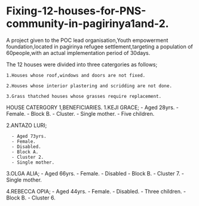 # Fixing-12-houses-for-PNS-community-in-pagirinya1and-2.
A project given to the POC lead organisation,Youth empowerment foundation,located in pagirinya refugee settlement,targeting a population of 60people,with an actual implementation period of 30days.

The 12 houses were divided into three catergories as follows;
   
     
    1.Houses whose roof,windows and doors are not fixed.
   
    2.Houses whose interior plastering and scridding are not done.
    
    3.Grass thatched houses whose grasses require replacement.

HOUSE CATERGORY 1,BENEFICIARIES.
 1.KEJI GRACE;
     - Aged 28yrs.
     - Female.
     - Block B.
     - Cluster.
     - Single mother.
     - Five children.
    
 2.ANTAZO LURI;

      - Aged 73yrs.
      - Female.
      - Disabled.
      - Block A.
      - Cluster 2.
      - Single mother.

 3.OLGA ALIA;
       - Aged 66yrs.
       - Female.
       - Disabled
       - Block B.
       - Cluster 7.
       - Single mother.
 
 4.REBECCA OPIA;
       - Aged 44yrs.
       - Female.
       - Disabled.
       - Three children.
       - Block B.
       - Cluster 6.
       
